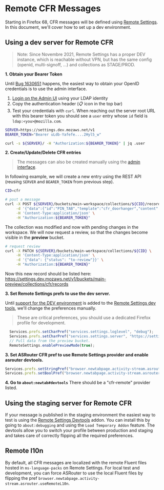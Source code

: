 # Remote CFR Messages
Starting in Firefox 68, CFR messages will be defined using [Remote Settings](https://remote-settings.readthedocs.io/en/latest/index.html). In this document, we'll cover how to set up a dev environment.

## Using a dev server for Remote CFR

> Note: Since Novembre 2021, Remote Settings has a proper DEV instance, which is
> reachable without VPN, but has the same config (openid, multi-signoff, ...)
> and collections as STAGE/PROD.

**1. Obtain your Bearer Token**

Until [Bug 1630651](https://bugzilla.mozilla.org/show_bug.cgi?id=1630651) happens, the easiest way to obtain your OpenID credentials is to use the admin interface.

1. [Login on the Admin UI](https://remote-settings-dev.allizom.org/v1/admin/) using your LDAP identity
2. Copy the authentication header (📋 icon in the top bar)
3. Test your credentials with ``curl``. When reaching out the server root URL with this bearer token you should see a ``user`` entry whose ``id`` field is ``ldap:<you>@mozilla.com``.

```bash
SERVER=https://settings.dev.mozaws.net/v1
BEARER_TOKEN="Bearer uLdb-Yafefe....2Hyl5_w"

curl -s ${SERVER}/ -H "Authorization:${BEARER_TOKEN}" | jq .user
```

**2. Create/Update/Delete CFR entries**

> The messages can also be created manually using the [admin interface](https://settings.dev.mozaws.net/v1/admin/).

In following example, we will create a new entry using the REST API (reusing `SERVER` and `BEARER_TOKEN` from previous step).

```bash
CID=cfr

# post a message
curl -X POST ${SERVER}/buckets/main-workspace/collections/${CID}/records \
     -d '{"data":{"id":"PIN_TAB","template":"cfr_doorhanger","content":{"category":"cfrFeatures","bucket_id":"CFR_PIN_TAB","notification_text":{"string_id":"cfr-doorhanger-extension-notification"},"heading_text":{"string_id":"cfr-doorhanger-pintab-heading"},"info_icon":{"label":{"string_id":"cfr-doorhanger-extension-sumo-link"},"sumo_path":"extensionrecommendations"},"text":{"string_id":"cfr-doorhanger-pintab-description"},"descriptionDetails":{"steps":[{"string_id":"cfr-doorhanger-pintab-step1"},{"string_id":"cfr-doorhanger-pintab-step2"},{"string_id":"cfr-doorhanger-pintab-step3"}]},"buttons":{"primary":{"label":{"string_id":"cfr-doorhanger-pintab-ok-button"},"action":{"type":"PIN_CURRENT_TAB"}},"secondary":[{"label":{"string_id":"cfr-doorhanger-extension-cancel-button"},"action":{"type":"CANCEL"}},{"label":{"string_id":"cfr-doorhanger-extension-never-show-recommendation"}},{"label":{"string_id":"cfr-doorhanger-extension-manage-settings-button"},"action":{"type":"OPEN_PREFERENCES_PAGE","data":{"category":"general-cfrfeatures"}}}]}},"targeting":"locale == \"en-US\" && !hasPinnedTabs && recentVisits[.timestamp > (currentDate|date - 3600 * 1000 * 1)]|length >= 3","frequency":{"lifetime":3},"trigger":{"id":"frequentVisits","params":["docs.google.com","www.docs.google.com","calendar.google.com","messenger.com","www.messenger.com","web.whatsapp.com","mail.google.com","outlook.live.com","facebook.com","www.facebook.com","twitter.com","www.twitter.com","reddit.com","www.reddit.com","github.com","www.github.com","youtube.com","www.youtube.com","feedly.com","www.feedly.com","drive.google.com","amazon.com","www.amazon.com","messages.android.com"]}}}' \
     -H 'Content-Type:application/json' \
     -H "Authorization:${BEARER_TOKEN}"
```

The collection was modified and now with pending changes in the workspace. We will now request a review, so that the changes become visible in the **preview** bucket.

```bash
# request review
curl -X PATCH ${SERVER}/buckets/main-workspace/collections/${CID} \
     -H 'Content-Type:application/json' \
     -d '{"data": {"status": "to-review"}}' \
     -H "Authorization:${BEARER_TOKEN}"
```

Now this new record should be listed here: https://settings.dev.mozaws.net/v1/buckets/main-preview/collections/cfr/records

**3. Set Remote Settings prefs to use the dev server.**

Until [support for the DEV environment](https://github.com/mozilla-extensions/remote-settings-devtools/issues/66) is added to the [Remote Settings dev tools](https://github.com/mozilla-extensions/remote-settings-devtools/), we'll change the preferences manually.

> These are critical preferences, you should use a dedicated Firefox profile for development.

```javascript
  Services.prefs.setCharPref("services.settings.loglevel", "debug");
  Services.prefs.setCharPref("services.settings.server", "https://settings.dev.mozaws.net/v1");
  // Pull data from the preview bucket.
  RemoteSettings.enablePreviewMode(true);
```

**3. Set ASRouter CFR pref to use Remote Settings provider and enable asrouter devtools.**

```javascript
Services.prefs.setStringPref("browser.newtabpage.activity-stream.asrouter.providers.cfr", JSON.stringify({"id":"cfr-remote","enabled":true,"type":"remote-settings","collection":"cfr"}));
Services.prefs.setBoolPref("browser.newtabpage.activity-stream.asrouter.devtoolsEnabled", true);
```

**4. Go to `about:newtab#devtools`**
There should be a "cfr-remote" provider listed.

## Using the staging server for Remote CFR

If your message is published in the staging environment the easiest way to test is using the [Remote Settings Devtools](https://github.com/mozilla/remote-settings-devtools/releases) addon. You can install this by going to `about:debugging` and using the `Load Temporary Addon` feature.
The devtools allow you to switch your profile between production and staging and takes care of correctly flipping all the required preferences.

## Remote l10n
By default, all CFR messages are localized with the remote Fluent files hosted in `ms-language-packs` on Remote Settings. For local test and development, you can force ASRouter to use the local Fluent files by flipping the pref `browser.newtabpage.activity-stream.asrouter.useRemoteL10n`.
